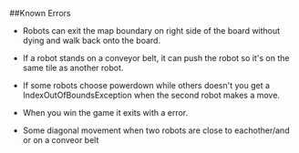 ##Known Errors

- Robots can exit the map boundary on right side of the board without dying and walk back onto the board.

- If a robot stands on a conveyor belt, it can push the robot so it's on the same tile as another robot.

- If some robots choose powerdown while others doesn't you get a IndexOutOfBoundsException when the second robot makes a move.

- When you win the game it exits with a error.

- Some diagonal movement when two robots are close to eachother/and or on a conveor belt

